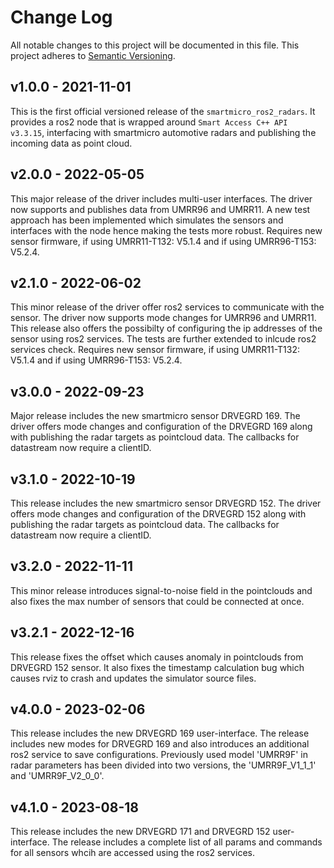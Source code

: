 # Change Log
All notable changes to this project will be documented in this file. This project adheres to [Semantic Versioning](http://semver.org/).
 
## v1.0.0 - 2021-11-01

This is the first official versioned release of the `smartmicro_ros2_radars`. It provides a ros2 node that is wrapped around `Smart Access C++ API v3.3.15`, interfacing with smartmicro automotive radars and publishing the incoming data as point cloud.

## v2.0.0 - 2022-05-05

This major release of the driver includes multi-user interfaces. The driver now supports and publishes data from UMRR96 and UMRR11.
A new test approach has been implemented which simulates the sensors and interfaces with the node hence making the tests more robust.
Requires new sensor firmware, if using UMRR11-T132: V5.1.4 and if using UMRR96-T153: V5.2.4.

## v2.1.0 - 2022-06-02

This minor release of the driver offer ros2 services to communicate with the sensor. The driver now supports mode changes for UMRR96 and UMRR11.
This release also offers the possibilty of configuring the ip addresses of the sensor using ros2 services. The tests are further extended to inlcude ros2 services check. Requires new sensor firmware, if using UMRR11-T132: V5.1.4 and if using UMRR96-T153: V5.2.4.

## v3.0.0 - 2022-09-23

Major release includes the new smartmicro sensor DRVEGRD 169. The driver offers mode changes and configuration of the DRVEGRD 169 along with publishing the radar targets as pointcloud data. The callbacks for datastream now require a clientID. 

## v3.1.0 - 2022-10-19

This release includes the new smartmicro sensor DRVEGRD 152. The driver offers mode changes and configuration of the DRVEGRD 152 along with publishing the radar targets as pointcloud data. The callbacks for datastream now require a clientID.

## v3.2.0 - 2022-11-11

This minor release introduces signal-to-noise field in the pointclouds and also fixes the max number of sensors that could be connected at once.

## v3.2.1 - 2022-12-16

This release fixes the offset which causes anomaly in pointclouds from DRVEGRD 152 sensor. It also fixes the timestamp calculation bug which causes rviz to crash and updates the simulator source files.

## v4.0.0 - 2023-02-06

This release includes the new DRVEGRD 169 user-interface. The release includes new modes for DRVEGRD 169 and also introduces an additional ros2 service to save configurations. Previously used model 'UMRR9F' in radar parameters has been divided into two versions, the 'UMRR9F_V1_1_1' and 'UMRR9F_V2_0_0'.

## v4.1.0 - 2023-08-18

This release includes the new DRVEGRD 171 and DRVEGRD 152 user-interface. The release includes a complete list of all params and commands for all sensors whcih are accessed using the ros2 services. 
